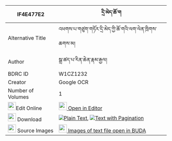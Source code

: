 |IF4E477E2|དྲི་མེད་ཆོ་ག 
| --- | --- 
|Alternative Title |འཕགས་པ་གཙུག་གཏོར་དྲི་མེད་ཀྱི་ཆོ་གའི་ལག་ལེན་ཁྲིགས་ཆགས་མ།
|Author| སྒྲ་ཚད་པ་རིན་ཆེན་རྣམ་རྒྱལ།
|BDRC ID | W1CZ1232
|Creator | Google OCR
|Number of Volumes| 1
|<img width="25" src="https://img.icons8.com/color/25/000000/edit-property.png">Edit Online| [<img width="25" src="https://avatars.githubusercontent.com/u/45091458?s=200&v=4"> Open in Editor](http://editor.openpecha.org/IF4E477E2)
|<img width="25" src="https://img.icons8.com/fluent/48/000000/download-2.png"/>  Download | [![](https://img.icons8.com/color/20/000000/txt.png)Plain Text](https://github.com/Openpecha/IF4E477E2/releases/download/v1/drime_choga_plain_IF4E477E2.zip), [![](https://img.icons8.com/color/20/000000/txt.png)Text with Pagination](https://github.com/Openpecha/IF4E477E2/releases/download/v1/drime_choga_pages_IF4E477E2.zip)
|<img width="25" src="https://img.icons8.com/plasticine/100/000000/pictures-folder.png"/>  Source Images | [<img width="25" src="https://library.bdrc.io/icons/BUDA-small.svg"> Images of text file open in BUDA](https://library.bdrc.io/show/bdr:W1CZ1232)